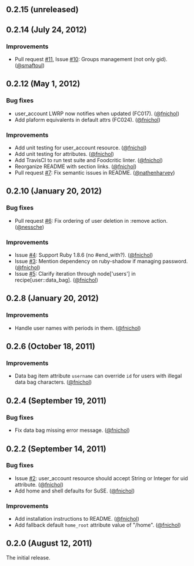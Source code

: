 ## 0.2.15 (unreleased)


## 0.2.14 (July 24, 2012)

### Improvements

* Pull request [#11](https://github.com/fnichol/chef-user/pull/11), Issue [#10](https://github.com/fnichol/chef-user/issues/10): Groups management (not only gid). ([@smaftoul][])


## 0.2.12 (May 1, 2012)

### Bug fixes

* user_account LWRP now notifies when updated (FC017). ([@fnichol][])
* Add plaform equivalents in default attrs (FC024). ([@fnichol][])

### Improvements

* Add unit testing for user_account resource. ([@fnichol][])
* Add unit testing for attributes. ([@fnichol][])
* Add TravisCI to run test suite and Foodcritic linter. ([@fnichol][])
* Reorganize README with section links. ([@fnichol][])
* Pull request [#7](https://github.com/fnichol/chef-user/pull/7): Fix semantic issues in README. ([@nathenharvey][])


## 0.2.10 (January 20, 2012)

### Bug fixes

* Pull request [#6](https://github.com/fnichol/chef-user/pull/6): Fix ordering of user deletion in :remove action. ([@nessche][])

### Improvements

* Issue [#4](https://github.com/fnichol/chef-user/issues/4): Support Ruby 1.8.6 (no #end_with?). ([@fnichol][])
* Issue [#3](https://github.com/fnichol/chef-user/issues/3): Mention dependency on ruby-shadow if managing password. ([@fnichol][])
* Issue [#5](https://github.com/fnichol/chef-user/issues/5): Clarify iteration through node['users'] in recipe[user::data_bag]. ([@fnichol][])


## 0.2.8 (January 20, 2012)

### Improvements

* Handle user names with periods in them. ([@fnichol][])


## 0.2.6 (October 18, 2011)

### Improvements

* Data bag item attribute `username` can override `id` for users with illegal data bag characters. ([@fnichol])


## 0.2.4 (September 19, 2011)

### Bug fixes

* Fix data bag missing error message. ([@fnichol][])


## 0.2.2 (September 14, 2011)

### Bug fixes

* Issue [#2](https://github.com/fnichol/chef-user/issues/2): user_account resource should accept String or Integer for uid attribute. ([@fnichol][])
* Add home and shell defaults for SuSE. ([@fnichol][])

### Improvements

* Add installation instructions to README. ([@fnichol][])
* Add fallback default `home_root` attribute value of "/home". ([@fnichol][])


## 0.2.0 (August 12, 2011)

The initial release.

[@fnichol]: https://github.com/fnichol
[@nathenharvey]: https://github.com/nathenharvey
[@nessche]: https://github.com/nessche
[@smaftoul]: https://github.com/smaftoul
